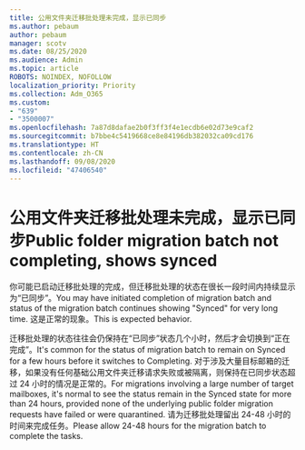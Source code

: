 ```yaml
---
title: 公用文件夹迁移批处理未完成，显示已同步
ms.author: pebaum
author: pebaum
manager: scotv
ms.date: 08/25/2020
ms.audience: Admin
ms.topic: article
ROBOTS: NOINDEX, NOFOLLOW
localization_priority: Priority
ms.collection: Adm_O365
ms.custom:
- "639"
- "3500007"
ms.openlocfilehash: 7a87d8dafae2b0f3ff3f4e1ecdb6e02d73e9caf2
ms.sourcegitcommit: b7bbe4c5419668ce8e84196db382032ca09cd176
ms.translationtype: HT
ms.contentlocale: zh-CN
ms.lasthandoff: 09/08/2020
ms.locfileid: "47406540"
---
```

# <a name="public-folder-migration-batch-not-completing-shows-synced"></a><span data-ttu-id="3c1e1-102">公用文件夹迁移批处理未完成，显示已同步</span><span class="sxs-lookup"><span data-stu-id="3c1e1-102">Public folder migration batch not completing, shows synced</span></span>

<span data-ttu-id="3c1e1-103">你可能已启动迁移批处理的完成，但迁移批处理的状态在很长一段时间内持续显示为“已同步”。</span><span class="sxs-lookup"><span data-stu-id="3c1e1-103">You may have initiated completion of migration batch and status of the migration batch continues showing "Synced" for very long time.</span></span> <span data-ttu-id="3c1e1-104">这是正常的现象。</span><span class="sxs-lookup"><span data-stu-id="3c1e1-104">This is expected behavior.</span></span>

<span data-ttu-id="3c1e1-105">迁移批处理的状态往往会仍保持在“已同步”状态几个小时，然后才会切换到“正在完成”。</span><span class="sxs-lookup"><span data-stu-id="3c1e1-105">It's common for the status of migration batch to remain on Synced for a few hours before it switches to Completing.</span></span> <span data-ttu-id="3c1e1-106">对于涉及大量目标邮箱的迁移，如果没有任何基础公用文件夹迁移请求失败或被隔离，则保持在已同步状态超过 24 小时的情况是正常的。</span><span class="sxs-lookup"><span data-stu-id="3c1e1-106">For migrations involving a large number of target mailboxes, it's normal to see the status remain in the Synced state for more than 24 hours, provided none of the underlying public folder migration requests have failed or were quarantined.</span></span> <span data-ttu-id="3c1e1-107">请为迁移批处理留出 24-48 小时的时间来完成任务。</span><span class="sxs-lookup"><span data-stu-id="3c1e1-107">Please allow 24-48 hours for the migration batch to complete the tasks.</span></span>
